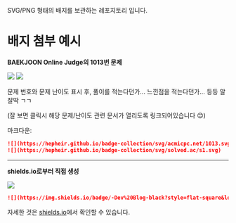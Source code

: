 SVG/PNG 형태의 배지를 보관하는 레포지토리 입니다.

# 배지 첨부 예시
**BAEKJOON Online Judge의 1013번 문제**

![](https://hepheir.github.io/badge-collection/svg/acmicpc.net/1013.svg)
![](https://hepheir.github.io/badge-collection/svg/solved.ac/s1.svg)

문제 번호와 문제 난이도 표시 후, 풀이를 적는다던가... 느낀점을 적는다던가... 등등 알잘딱 ㄱㄱ

(잘 보면 클릭시 해당 문제/난이도 관련 문서가 열리도록 링크되어있습니다 😊)


마크다운:
```markdown
![](https://hepheir.github.io/badge-collection/svg/acmicpc.net/1013.svg)
![](https://hepheir.github.io/badge-collection/svg/solved.ac/s1.svg)
```

---

**shields.io로부터 직접 생성**

![](https://img.shields.io/badge/-Dev%20Blog-black?style=flat-square&logo=github&link=https://hepheir.github.io/)

```markdown
![](https://img.shields.io/badge/-Dev%20Blog-black?style=flat-square&logo=github&link=https://hepheir.github.io/)
```

자세한 것은 [shields.io](https://shields.io/)에서 확인할 수 있습니다.
